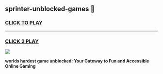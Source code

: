 
## sprinter-unblocked-games 👋
<h3>
<a href="https://premium.freeplayer.one?title=sprinter-unblocked-games&ref=14F">CLICK TO PLAY</a></h3>
<hr>

<h3>
<a href="https://premium.freeplayer.one?title=sprinter-unblocked-games&ref=14F">CLICK 2 PLAY</a>
  
</h3>

<a href="https://premium.freeplayer.one?title=sprinter-unblocked-games&ref=12F/"><img src="https://clearcache.store/games.png"></a>


**worlds hardest game unblocked: Your Gateway to Fun and Accessible Online Gaming**
